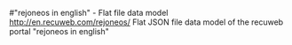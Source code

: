 #"rejoneos in english" - Flat file data model
http://en.recuweb.com/rejoneos/
Flat JSON file data model of the recuweb portal "rejoneos in english"
